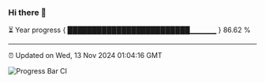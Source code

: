 ### Hi there 👋

⏳ Year progress { █████████████████████████▁▁▁▁▁ } 86.62 %

---

⏰ Updated on Wed, 13 Nov 2024 01:04:16 GMT

![Progress Bar CI](https://github.com/liununu/liununu/workflows/Progress%20Bar%20CI/badge.svg)
